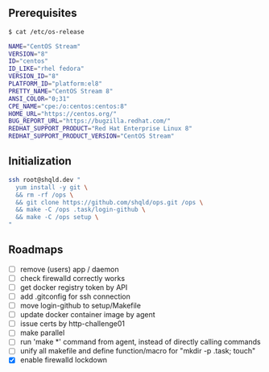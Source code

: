 ## Prerequisites

```sh
$ cat /etc/os-release

NAME="CentOS Stream"
VERSION="8"
ID="centos"
ID_LIKE="rhel fedora"
VERSION_ID="8"
PLATFORM_ID="platform:el8"
PRETTY_NAME="CentOS Stream 8"
ANSI_COLOR="0;31"
CPE_NAME="cpe:/o:centos:centos:8"
HOME_URL="https://centos.org/"
BUG_REPORT_URL="https://bugzilla.redhat.com/"
REDHAT_SUPPORT_PRODUCT="Red Hat Enterprise Linux 8"
REDHAT_SUPPORT_PRODUCT_VERSION="CentOS Stream"
```

## Initialization

```sh
ssh root@shqld.dev "
  yum install -y git \
  && rm -rf /ops \
  && git clone https://github.com/shqld/ops.git /ops \
  && make -C /ops .task/login-github \
  && make -C /ops setup \
"
```

## Roadmaps

-   [ ] remove (users) app / daemon
-   [ ] check firewalld correctly works
-   [ ] get docker registry token by API
-   [ ] add .gitconfig for ssh connection
-   [ ] move login-github to setup/Makefile
-   [ ] update docker container image by agent
-   [ ] issue certs by http-challenge01
-   [ ] make parallel
-   [ ] run 'make \*' command from agent, instead of directly calling commands
-   [ ] unify all makefile and define function/macro for "mkdir -p .task; touch"
-   [x] enable firewalld lockdown
